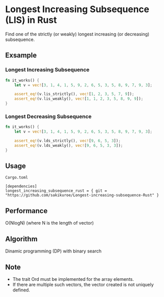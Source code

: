 # Longest Increasing Subsequence (LIS) in Rust

Find one of the strictly (or weakly) longest increasing (or decreasing) subsequence.

## Exsample

### Longest Increasing Subsequence

```rust
fn it_works() {
    let v = vec![3, 1, 4, 1, 5, 9, 2, 6, 5, 3, 5, 8, 9, 7, 9, 3];

    assert_eq!(v.lis_strictly(), vec![1, 2, 3, 5, 7, 9]);
    assert_eq!(v.lis_weakly(), vec![1, 1, 2, 3, 5, 8, 9, 9]);
}
```

### Longest Decreasing Subsequence
```rust
fn it_works() {
    let v = vec![3, 1, 4, 1, 5, 9, 2, 6, 5, 3, 5, 8, 9, 7, 9, 3];

    assert_eq!(v.lds_strictly(), vec![9, 6, 5, 3]);
    assert_eq!(v.lds_weakly(), vec![9, 6, 5, 3, 3]);
}
```

## Usage 
`Cargo.toml`  
```
[dependencies]
longest_increasing_subsequence_rust = { git = "https://github.com/sakikuroe/Longest-increasing-subsequence-Rust" }
```

## Performance
O(NlogN) (where N is the length of vector)

## Algorithm
Dinamic programming (DP) with binary search

## Note
- The trait Ord must be implemented for the array elements.
- If there are multiple such vectors, the vector created is not uniquely defined.